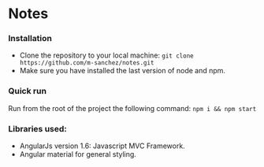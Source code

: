 # Notes
### Installation
  * Clone the repository to your local machine:
   `git clone https://github.com/m-sanchez/notes.git`
  * Make sure you have installed the last version of node and npm.
### Quick run
  Run from the root of the project the following command:
   ` npm i && npm start ` 
### Libraries used:
  * AngularJs version 1.6: Javascript MVC Framework.
  * Angular material for general styling.
